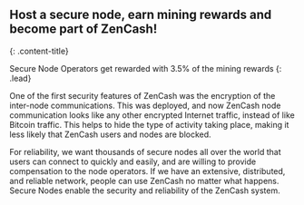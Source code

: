 ## Host a secure node, earn mining rewards and become part of ZenCash!
{: .content-title}

Secure Node Operators get rewarded with 3.5% of the mining rewards
{: .lead}

One of the first security features of ZenCash was the encryption of the inter-node communications. This was deployed, and now ZenCash node communication looks like any other encrypted Internet traffic, instead of like Bitcoin traffic. This helps to hide the type of activity taking place, making it less likely that ZenCash users and nodes are blocked.

For reliability, we want thousands of secure nodes all over the world that users can connect to quickly and easily, and are willing to provide compensation to the node operators. If we have an extensive, distributed, and reliable network, people can use ZenCash no matter what happens. Secure Nodes enable the security and reliability of the ZenCash system.

